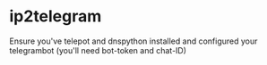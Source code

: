 # ip2telegram
Ensure you've telepot and dnspython installed and
configured your telegrambot (you'll need bot-token and chat-ID)
